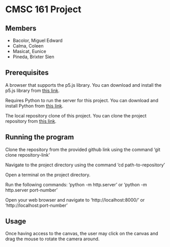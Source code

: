 # CMSC 161 Project

## Members
* Bacolor, Miguel Edward
* Calma, Coleen
* Masicat, Eunice
* Pineda, Brixter Sien

## Prerequisites

A browser that supports the p5.js library. You can download and install the p5.js library from [this link](https://github.com/processing/p5.js/releases/download/v1.9.4/p5.zip).

Requires Python to run the server for this project. You can download and install Python from [this link](https://www.python.org/downloads/release/python-3123/).

The local repository clone of this project. You can clone the project repository from [this link](https://github.com/eunicemasicat/CMSC161-Project).

## Running the program
Clone the repository from the provided github link using the command ‘git clone repository-link’

Navigate to the project directory using the command ‘cd path-to-repository’

Open a terminal on the project directory.

Run the following commands: 
‘python -m http.server’ or 
‘python -m http.server port-number’

Open your web browser and navigate to 
‘http://localhost:8000/’ or 
‘http://localhost:port-number’



## Usage
Once having access to the canvas, the user may click on the canvas and drag the mouse to rotate the camera around.
